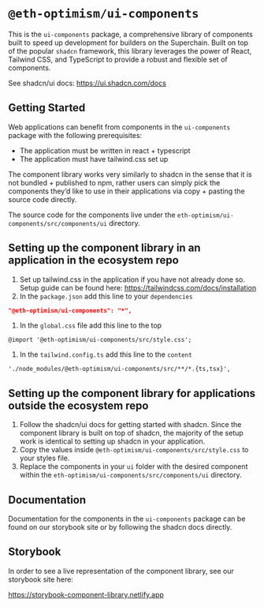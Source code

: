 # `@eth-optimism/ui-components`

This is the `ui-components` package, a comprehensive library of components built to speed up development for builders on the Superchain. Built on top of the popular `shadcn` framework, this library leverages the power of React, Tailwind CSS, and TypeScript to provide a robust and flexible set of components.

See shadcn/ui docs: https://ui.shadcn.com/docs

## Getting Started

Web applications can benefit from components in the `ui-components` package with the following prerequisites:

- The application must be written in react + typescript
- The application must have tailwind.css set up

The component library works very similarly to shadcn in the sense that it is not bundled + published to npm, rather users can simply pick the components they’d like to use in their applications via copy + pasting the source code directly.

The source code for the components live under the `eth-optimism/ui-components/src/components/ui` directory.

## Setting up the component library in an application in the ecosystem repo

1. Set up tailwind.css in the application if you have not already done so. Setup guide can be found here: https://tailwindcss.com/docs/installation
2. In the `package.json` add this line to your `dependencies`

```json
"@eth-optimism/ui-components": "*",
```

1. In the `global.css` file add this line to the top

```
@import '@eth-optimism/ui-components/src/style.css';
```

1. In the `tailwind.config.ts` add this line to the `content`

```
'./node_modules/@eth-optimism/ui-components/src/**/*.{ts,tsx}',
```

## Setting up the component library for applications outside the ecosystem repo

1. Follow the shadcn/ui docs for getting started with shadcn. Since the component library is built on top of shadcn, the majority of the setup work is identical to setting up shadcn in your application.
2. Copy the values inside `@eth-optimism/ui-components/src/style.css` to your styles file.
3. Replace the components in your `ui` folder with the desired component within the `eth-optimism/ui-components/src/components/ui` directory.

## Documentation

Documentation for the components in the `ui-components` package can be found on our storybook site or by following the shadcn docs directly.

## Storybook

In order to see a live representation of the component library, see our storybook site here:

https://storybook-component-library.netlify.app